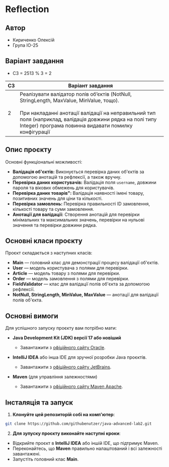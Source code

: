 # Reflection

## Автор
- Кириченко Олексій
- Група ІО-25

## Варіант завдання
- C3 = 2513 % 3 = 2

| C3 | Варіант завдання                                                                                                                                                                                                                                                      |
|----|-----------------------------------------------------------------------------------------------------------------------------------------------------------------------------------------------------------------------------------------------------------------------|
| 2  | Реалізувати валідатор полів об’єктів (NotNull, StringLength, MaxValue, MinValue, тощо).<br/> <br/>При накладанні анотації валідації на неправильний тип поля (наприклад, валідація довжини рядка на полі типу Integer) програма повинна видавати помилку конфігурації |

## Опис проєкту

Основні функціональні можливості:
- **Валідація об'єктів:** Виконується перевірка даних об'єктів за допомогою анотацій та рефлексії, а також вручну.
- **Перевірка даних користувачів:** Валідація поля `username`, довжини пароля та вікових обмежень для користувачів.
- **Перевірка даних товарів":** Валідація наявності імені товару, позитивних значень для ціни та кількості.
- **Перевірка замовлень:** Перевірка правильності ID замовлення, кількості товару та суми замовлення.
- **Анотації для валідації:** Створення анотацій для перевірки мінімальних та максимальних значень, перевірки на нульові значення та перевірки довжини рядка.

## Основні класи проєкту

Проєкт складається з наступних класів:
- **Main** — головний клас для демонстрації процесу валідації об'єктів.
- **User** — модель користувача з полями для перевірки.
- **Article** — модель товару з полями для перевірки.
- **Order** — модель замовлення з полями для перевірки.
- **FieldValidator** — клас для валідації полів об'єкта за допомогою рефлексії.
- **NotNull, StringLength, MinValue, MaxValue** — анотації для валідації полів об'єкта.

## Основні вимоги

Для успішного запуску проєкту вам потрібно мати:
- **Java Development Kit (JDK) версії 17 або новіший**
    - Завантажити з [офіційного сайту Oracle](https://www.oracle.com/java/technologies/downloads).

- **IntelliJ IDEA** або інша IDE для зручної розробки Java проєктів.
    - Завантажити з [офіційного сайту JetBrains](https://www.jetbrains.com/idea/download).

- **Maven** (для управління залежностями)
    - Завантажити з [офіційного сайту Maven Apache](https://maven.apache.org/download.cgi).

## Інсталяція та запуск

1. **Клонуйте цей репозиторій собі на комп'ютер**:
```bash
git clone https://github.com/githubenutzer/java-advanced-lab2.git
```

2. **Для зупуску проєкту виконайте наступні кроки**:
- Відкрийте проєкт в **IntelliJ IDEA** або іншій IDE, що підтримує Maven.
- Переконайтесь, що **Maven** правильно налаштований і всі залежності завантажені.
- Запустіть головний клас **Main**.